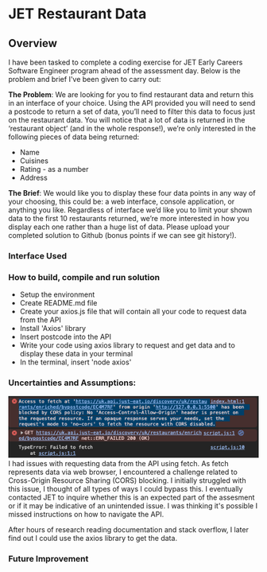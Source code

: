 # JET Restaurant Data

## Overview
I have been tasked to complete a coding exercise for JET Early Careers Software Engineer program ahead of the assessment day. Below is the problem and brief I've been given to carry out:

**The Problem**: We are looking for you to find restaurant data and return this in an interface of your choice.
Using the API provided you will need to send a postcode to return a set of data, you’ll need to filter this data to focus just on the restaurant data.
You will notice that a lot of data is returned in the ‘restaurant object’ (and in the whole response!), we’re only interested in the following pieces of data being returned:

- Name
- Cuisines
- Rating - as a number
- Address

**The Brief**: We would like you to display these four data points in any way of your choosing, this could be: a web interface, console application, or anything you like.
Regardless of interface we’d like you to limit your shown data to the first 10 restaurants returned, we’re more interested in how you display each one rather than a huge list of data.
Please upload your completed solution to Github (bonus points if we can see git history!).

### Interface Used

### How to build, compile and run solution
- Setup the environment 
- Create README.md file
- Create your axios.js file that will contain all your code to request data from the API
- Install 'Axios' library
- Insert postcode into the API
- Write your code using axios library to request and get data and to display these data in your terminal
- In the terminal, insert 'node axios'

### Uncertainties and Assumptions:
![Screenshot of CORS block](assets/images/cors-blocking.png)
I had issues with requesting data from the API using fetch. As fetch represents data via web browser, I encountered a challenge related to Cross-Origin Resource Sharing (CORS) blocking. I initially struggled with this issue, I thought of all types of ways I could bypass this. I eventually contacted JET to inquire whether this is an expected part of the assesment  or if it may be indicative of an unintended issue. I was thinking it's possible I missed instructions on how to navigate the API.

After hours of research reading documentation and stack overflow, I later find out I could use the axios library to get the data.
### Future Improvement



